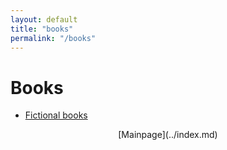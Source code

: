 ```yaml
---
layout: default
title: "books"
permalink: "/books"
---
```


# Books

 - [Fictional books](fictional/index.md)

 <div style="text-align: center;" markdown="1"> [Mainpage](../index.md) 
</div>  